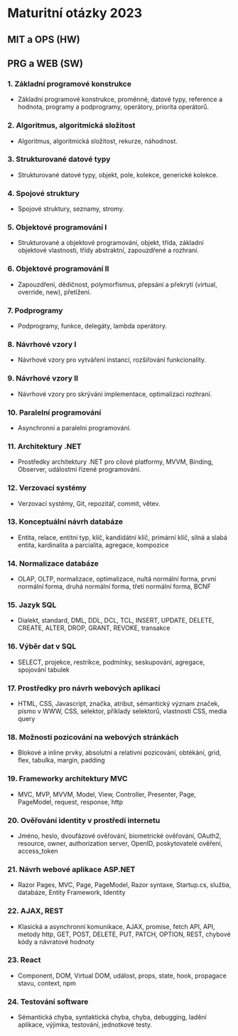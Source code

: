 # Maturitní otázky 2023

## MIT a OPS (HW)

## PRG a WEB (SW)
### 1. Základní programové konstrukce
 - Základní programové konstrukce, proměnné, datové typy, reference a hodnota, programy a podprogramy, operátory, priorita operátorů.
### 2. Algoritmus, algoritmická složitost
 - Algoritmus, algoritmická složitost, rekurze, náhodnost.
### 3. Strukturované datové typy
 - Strukturované datové typy, objekt, pole, kolekce, generické kolekce.
### 4. Spojové struktury
 - Spojové struktury, seznamy, stromy.
### 5. Objektové programování I
 - Strukturované a objektové programování, objekt, třída, základní objektové vlastnosti, třídy abstraktní, zapouzdřené a rozhraní.
### 6. Objektové programování II
 - Zapouzdření, dědičnost, polymorfismus, přepsání a překrytí (virtual, override, new), přetížení.
### 7. Podprogramy
 - Podprogramy, funkce, delegáty, lambda operátory.
### 8. Návrhové vzory I
 - Návrhové vzory pro vytváření instancí, rozšiřování funkcionality.
### 9. Návrhové vzory II
 - Návrhové vzory pro skrývání implementace, optimalizaci rozhraní.
### 10. Paralelní programování
 - Asynchronní a paralelní programování.
### 11. Architektury .NET
 - Prostředky architektury .NET pro cílové platformy, MVVM, Binding, Observer, událostmi řízené programování.
### 12. Verzovací systémy
 - Verzovací systémy, Git, repozitář, commit, větev.
### 13. Konceptuální návrh databáze
 - Entita, relace, entitní typ, klíč, kandidátní klíč, primární klíč, silná a slabá entita, kardinalita a parcialita, agregace, kompozice
### 14. Normalizace databáze
 - OLAP, OLTP, normalizace, optimalizace, nultá normální forma, první normální forma, druhá normální forma, třetí normální forma, BCNF
### 15. Jazyk SQL
 - Dialekt, standard, DML, DDL, DCL, TCL, INSERT, UPDATE, DELETE, CREATE, ALTER, DROP, GRANT, REVOKE, transakce
### 16. Výběr dat v SQL
 - SELECT, projekce, restrikce, podmínky, seskupování, agregace, spojování tabulek
### 17. Prostředky pro návrh webových aplikací
 - HTML, CSS, Javascript, značka, atribut, sémantický význam značek, písmo v WWW, CSS, selektor, příklady selektorů, vlastnosti CSS, media query
### 18. Možnosti pozicování na webových stránkách
 - Blokové a inline prvky, absolutní a relativní pozicování, obtékání, grid, flex, tabulka, margin, padding
### 19. Frameworky architektury MVC
 - MVC, MVP, MVVM, Model, View, Controller, Presenter, Page, PageModel, request, response, http
### 20. Ověřování identity v prostředí internetu
 - Jméno, heslo, dvoufázové ověřování, biometrické ověřování, OAuth2, resource, owner, authorization server, OpenID, poskytovatelé ověření, access_token
### 21. Návrh webové aplikace ASP.NET
 - Razor Pages, MVC, Page, PageModel, Razor syntaxe, Startup.cs, služba, databáze, Entity Framework, Identity
### 22. AJAX, REST
 - Klasická a asynchronní komunikace, AJAX, promise, fetch API, API, metody http, GET, POST, DELETE, PUT, PATCH, OPTION, REST, chybové kódy a návratové hodnoty
### 23. React
 - Component, DOM, Virtual DOM, událost, props, state, hook, propagace stavu, context, npm
### 24. Testování software
 - Sémantická chyba, syntaktická chyba, chyba, debugging, ladění aplikace, výjimka, testování, jednotkové testy.
